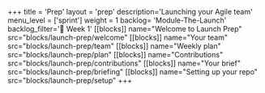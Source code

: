 +++
title = 'Prep'
layout = 'prep'
description='Launching your Agile team'
menu_level = ['sprint']
weight = 1
backlog= 'Module-The-Launch'
backlog_filter='📅 Week 1'
[[blocks]]
name="Welcome to Launch Prep"
src="blocks/launch-prep/welcome"
[[blocks]]
name="Your team"
src="blocks/launch-prep/team"
[[blocks]]
name="Weekly plan"
src="blocks/launch-prep/plan"
[[blocks]]
name="Contributions"
src="blocks/launch-prep/contributions"
[[blocks]]
name="Your brief"
src="blocks/launch-prep/briefing"
[[blocks]]
name="Setting up your repo"
src="blocks/launch-prep/setup"
+++
